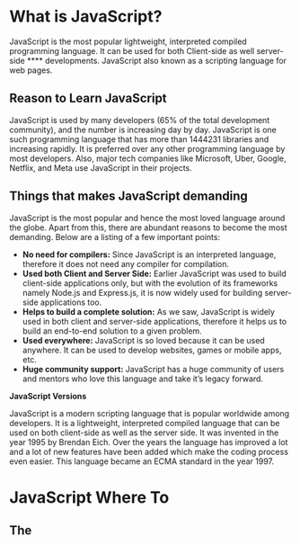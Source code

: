 # What is JavaScript?

JavaScript is the most popular lightweight, interpreted compiled programming language. It can be used for both Client-side as well server-side **** developments. JavaScript also known as a scripting language for web pages.

## **Reason to Learn JavaScript**

JavaScript is used by many developers (65% of the total development community), and the number is increasing day by day. JavaScript is one such programming language that has more than 1444231 libraries and increasing rapidly. It is preferred over any other programming language by most developers. Also, major tech companies like Microsoft, Uber, Google, Netflix, and Meta use JavaScript in their projects.

## **Things that makes JavaScript demanding**

JavaScript is the most popular and hence the most loved language around the globe. Apart from this, there are abundant reasons to become the most demanding. Below are a listing of a few important points:

- **No need for compilers:** Since JavaScript is an interpreted language, therefore it does not need any compiler for compilation.
- **Used both Client and Server Side:** Earlier JavaScript was used to build client-side applications only, but with the evolution of its frameworks namely Node.js and Express.js, it is now widely used for building server-side applications too.
- **Helps to build a complete solution:** As we saw, JavaScript is widely used in both client and server-side applications, therefore it helps us to build an end-to-end solution to a given problem.
- **Used everywhere:** JavaScript is so loved because it can be used anywhere. It can be used to develop websites, games or mobile apps, etc.
- **Huge community support:** JavaScript has a huge community of users and mentors who love this language and take it’s legacy forward.

**JavaScript Versions**

JavaScript is a modern scripting language that is popular worldwide among developers. It is a lightweight, interpreted compiled language that can be used on both client-side as well as the server side. It was invented in the year 1995 by Brendan Eich. Over the years the language has improved a lot and a lot of new features have been added which make the coding process even easier. This language became an ECMA standard in the year 1997.

# **JavaScript Where To**

## The <script> Tag

In HTML, JavaScript code is inserted between `<script>` and `</script>` tags.

## JavaScript in <head> or <body>

You can place any number of scripts in an HTML document.

Scripts can be placed in the `<body>`, or in the `<head>` section of an HTML page, or in both.

## **External JavaScript**

Scripts can also be placed in external files:

External scripts are practical when the same code is used in many different web pages.

JavaScript files have the file extension **.js**.

To use an external script, put the name of the script file in the `src` (source) attribute of a `<script>` tag:

```html
<script src="myScript.js"></script>
```

You can place an external script reference in `<head>` or `<body>` as you like.

The script will behave as if it was located exactly where the `<script>` tag is located.

External scripts cannot contain `<script>` tags.

# External JavaScript Advantages

Placing scripts in external files has some advantages:

- It separates HTML and code
- It makes HTML and JavaScript easier to read and maintain
- Cached JavaScript files can speed up page loads

To add several script files to one page  - use several script tags:

```html
<script src="myScript1.js"></script>
<script src="myScript2.js"></script>
```

## JavaScript Variables

v**ariables in JavaScript:** Variables in JavaScript are containers that hold reusable data. It is the basic unit of storage in a program.

The value stored in a variable can be changed during program execution.

A variable is only a name given to a memory location, all the operations done on the variable effects that memory location.

In JavaScript, all the variables must be declared before they can be used.

**Before ES2015**, JavaScript variables were solely declared using the *var* keyword followed by the name of the variable and semi-colon. Below is the syntax to create variables in JavaScript.

```html
var var_name;
var x;
```

The var_name is the name of the variable which should be defined by the user and should be unique. These types of names are also known as **identifiers**. The rules for creating an identifier in JavaScript are, the name of the identifier should not be any pre-defined word(known as keywords), the first character must be a letter, an underscore (_), or a dollar sign ($). Subsequent characters may be any letter or digit or an underscore or dollar sign.

**Below are some examples of declaring and initializing variables in JavaScript:**

// Declaring single variable
var name;

// Declaring multiple variables
var name, title, num;

// Initializing variables
var name = "Harsh";
name = "Rakesh";

JavaScript is also known as **untyped** language. This means, that once a variable is created in JavaScript using the keyword var, we can store any type of value in this variable supported by JavaScript.

**After ES2015**, we now have two new variable containers: let and const. Now we shall look at both of them one by one. The variable type **Let** shares lots of similarities with var but unlike var, it has scope constraints.

JavaScript **let** is a keyword used to declare variables in JavaScript that are block scoped. Two new keywords were added in the ES6 or ES2015 version of javascript. Generally, it is suggested that we must use the let keyword while working with JavaScript.

**Block Scope:** The variables which are declared inside the { } block are known as block-scoped variables. variables declared by the var keyword cannot be block-scoped.

### **JavaScript Const**

ES2015 (ES6) introduced the const keyword to define a new variable. The difference in const variable declaration to others is that it cannot be re-assigned.

**Properties:**

Cannot be reassigned.

It’s Block Scope

It can be assigned to the variable on the declaration line.

It’s a Primitive value.

The property of a const object can be changed but it cannot be changed to a reference to the new object

The values inside the const array can be changed, it can add new items to const arrays but it cannot reference a new array.

Re-declaring of a const variable inside different block scopes is allowed.

Cannot be Hoisted.

Creates only read-only references to value

## Data Types

   JavaScript is  a weakly typed language, which means it allows implicit type conversion when an operation involves mismatched types, instead of throwing type errors.

```
let foo = 42; // foo is now a number
foo = "bar"; // foo is now a string
foo = true; // foo is now a boolean
```

Data or values have data types. Data types describe the characteristics of data. Data types can be divided into two:

1. Primitive data types
2. Non-primitive data types(Object References)
3. 

### Primitive Data Types

All types except Object define  immutable  values represented directly at the lowest level of the language. We refer to values of these types as *primitive values*.

Primitive data types in JavaScript include:

1. Numbers - Integers, floats
2. Strings - Any data under single quote, double quote or backtick quote
3. Booleans - true or false value
4. Null - empty value or no value
5. Undefined - a declared variable without a value
6. Symbol - A unique value that can be generated by Symbol constructor

## number

```css
let n = 123;
n = 12.345;
```

The *number* type represents both integer and floating point numbers

NaN("**N**ot **a** **N**umber") is a special kind of number value that's typically encountered when the result of an arithmetic operation cannot be expressed as a number. It is also the only value in JavaScript that is not equal to itself.

# JavaScript Strings

A string (or a text string) is a series of characters like "John Doe".

Strings are written with quotes. You can use single or double quotes:

```css
// Using double quotes:
```

```css
let carName1 = "Volvo XC60";
```

```css
// Using single quotes:
```

```css
let carName2 = 'Volvo XC60';
```

**String Concatenation**

Connecting two or more strings together is called concatenation. Using the strings declared in the previous String section:

`let fullName = firstName + space + lastName; // concatenation, merging two string together.
console.log(fullName);`

```css
charAt(): Takes index and it returns the value at that index
string.charAt(index)
let webtech= 'JavaScript  '
console.log(string.charAt(0)) // J
```

charCodeAt(): Takes index and it returns char code(ASCII number) of the value at that index.

```css
 endsWith: it takes a substring as an argument and it checks if the string starts with that specified substring. It returns a boolean(true or false).
string.endsWith(substring)
let string = 'Love is the best to in this world'
console.log(string.endsWith('world')) // true
console.log(string.endsWith('love')) // false
```

```css
includes(): It takes a substring argument and it check if substring argument exists in the string. includes() returns a boolean. It checks if a substring exist in a string and it returns true if it exists and false if it doesn't exist.
let string = '30 Days Of JavaScript'
console.log(string.includes('Days'))     // true
console.log(string.includes('days'))     // false
console.log(string.includes('Script'))     // true
```

```css

// indexOf(): Takes takes a substring and if the substring exists in a string it returns the first position of the substring if does not exist it returns -1
```

```css
string.indexOf(substring)
let string = '30 Days Of JavaScript'
console.log(string.indexOf('D'))          // 3
console.log(string.indexOf('Days'))       // 3
```

```css
 lastIndexOf(): Takes takes a substring and if the substring exists in a string it returns the last position of the substring if it does not exist it returns -1
```

```css
let string = 'I love JavaScript. If you do not love JavaScript what else can you love.'
console.log(string.lastIndexOf('love'))       // 67
```

```css
length: The string length method returns the number of characters in a string included empty space. Example:
```

```css
let js = 'JavaScript'
console.log(js.length)        // 10
```

```css
repeat(): it takes a number argument and it returned the repeated version of the string.
 string.repeat(n)
let string = 'love'
console.log(string.repeat(10)) // lovelovelovelovelovelovelovelovelovelove
```

```css
 replace(): takes to parameter the old substring and new substring.
string.replace(oldsubstring, newsubstring)
```

```css
let string = '30 Days Of JavaScript'
console.log(string.replace('JavaScript', 'Python')) // 30 Days Of Python
```

```css
search: it takes a substring as an argument and it returns the index of the first match.
 string.search(substring)
let string = 'I love JavaScript. If you do not love JavaScript what else can you love.
```

```css
split(): The split method splits a string at a specified place.
let string = '30 Days Of JavaScript'
console.log(string.split())     // ["30 Days Of JavaScript"]
console.log(string.split(' '))  // ["30", "Days", "Of", "JavaScript"]
let firstName = 'Asabeneh'
console.log(firstName.split())  // ["Tibebe"]
console.log(firstName.split(''))  // ["T", "i", "b", "e", "b", "e"]
```

```css
 toLowerCase(): this method changes the string to lowercase letters.
let string = 'JavasCript'
console.log(string.toLowerCase())     // javascript
let firstName = 'TibEBE'
console.log(firstName.toLowerCase())  // tibebe
```

```css
 toUpperCase(): this method changes the string to uppercase letters.
```

```css
let string = 'JavaScript'
console.log(string.toUpperCase())      // JAVASCRIPT
let firstName = 'Tibebe'
console.log(firstName.toUpperCase())  // TIBEBE
```

# Exponential Notation

Extra large or extra small numbers can be written with scientific (exponential) notation:

```css
let y = 123e5;    // 12300000
```

```css
let z = 123e-5;   // 0.00123
```

# JavaScript Booleans

Booleans can only have two values: `true` or `false`.

```css
let x = 5;
```

```css
let y = 5;
```

```css
let z = 6;
```

```css
(x == y)       // Returns true
```

```css
(x == z)       // Returns false
```

Non-primitive data types in JavaScript includes:

1. Objects
2. Arrays

### Non-Primitive Data Types

*Non-primitive* data types are modifiable or mutable. We can modify the value of non-primitive data types after it gets created. Let us see by creating an array. An array is a list of data values in a square bracket. Arrays can contain the same or different data types. Array values are referenced by their index. In JavaScript array index starts at zero. I.e., the first element of an array is found at index zero, the second element at index one, and the third element at index two, etc.

**1. An object** in Javascript is an entity having properties and methods. Everything is an object in javascript.

```
// Creating object with the name person
let person = {
	firstName: "Luiza",
	lastName: "Shaikh",
};

// Print the value of object on console
console.log(person.firstName
	+ " " + person.lastName);

```

**2.  Array:** With the help of an array, we can store more than one element under a single name.

```css

var a = new Array();
var b = new Array(10);
var d = new Array(1, 2, 3, "Hello");
console.log("value of a=" + a);
console.log("value of b" + b);
console.log("value of d=" + d);

```

| Primitive | Non-Primitive |
| --- | --- |
| Primitive Data types are predefined. | Non-Primitive data types are created by the programmer |
| Primitive Data types will have certain values. | Non-Primitive data types can be NULL. |
| Size depends on the type of data structure. | Size is not fixed |
| Examples are numbers and strings. | Examples are Array and Linked List. |
| It can start with a lowercase. | It can start with uppercase. |

## JavaScript operators

JavaScript operators operate the operands, these are symbols that are used to manipulate a certain value or operand. Operators are used to performing specific mathematical and logical computations on operands. In other words, we can say that an operator operates the operands. In JavaScript, operators are used to compare values, perform arithmetic operations, etc.

**JavaScript Operators:** There are various operators supported by JavaScript.

**JS Arithmetic Operators**

**JS Assignment Operators**

**JS Comparison Operators**

**JS Logical Operators**

**JS Ternary Operators**

**JS Bitwise Operators**

**JS typeof Operator**

**JavaScript Arithmetic Operators:** These are the operators that operate upon the numerical values and return a numerical value.

Addition (+)**:** Addition ‘+’ operator performs addition on two operands. This ‘+’ operator can also be used to concatenate (add) strings.

Subtraction (-)**:** Subtraction ‘-‘ operator performs subtraction on two operands.

Multiplication (‘*’ ): Multiplication ‘*’ operator performs multiplication on two operands.

Division( ‘/’)**:** Division ‘/’ operator performs division on two operands (divide the numerator by the denominator).

Modulus (‘%’) **:** Modulus ‘%’ operator gives a remainder of an **integer** division.

Exponentiation (‘**’) **:** Exponentiation ‘**’ operator give the power of the first operator raised to the second operator.

Increment (‘+ +’)**:** Increment ‘+ +’ operator increases an integer value by one.

Decrement ‘- -‘: Decrement ‘- -‘ operator decreases an integer value by one.

Unary ‘+’: Unary ‘+’ is the fastest and preferred way of converting something into a number.

```html
Addition Operator
let a = 10 + 100
console.log(a);//110
```

```html
Subtraction Operator
let b = 50-35
console.log(b);//15
```

```html
Multiplication Operator
let c = 5* 5
console.log(c);//25
```

```html
Division Operator
let d = 3.0 / 2.0
console.log(d);//1.5
```

```html
Modulas Operator
let e = 9 % 5
console.log(e)//4
```

```html
Exponentian Operator
let f = 2 ** 5
console.log(f)//33
```

```html
Increment Operator
let g = 2;
g1 = g++;
console.log(g)//3
```

```html
Decrement Operator
let h = 2;
h1 = h--;
console.log(h)//1
```

```html
Unary plus Operator
let i = 3;
i1 = +i;
console.log(i1)//3
```

```html
Negation Operator
let j = 3;
j1 = -j;
console.log(j1)//-3
```

**Logical Operators**

The following symbols are the common logical operators: &&(ampersand) , ||(pipe) and !(negation). The && operator gets true only if the two operands are true. The || operator gets true either of the operand is true. The ! operator negates true to false and false to true.

```html
// && ampersand operator example

const check = 4 > 3 && 10 > 5         // true && true -> true
const check = 4 > 3 && 10 < 5         // true && false -> false
```

```html

const check = 4 > 3 || 10 > 5         // true  || true -> true
const check = 4 > 3 || 10 < 5         // true  || false -> true
```

```html

let check = 4 > 3                     // true
let check = !(4 > 3)                  //  false
```

**Ternary Operators**

Ternary operator allows to write a condition. Another way to write conditionals is using ternary operators. Look at the following examples:

```html
let isRaining = true
isRaining
  ? console.log('You need a rain coat.')
  : console.log('No need for a rain coat.')
isRaining = false
```

**Operator precedence in JavaScript**

Operator precedence refers to the priority given to operators while parsing a statement that has more than one operator performing operations in it. It is important to ensure the correct result and also to help the compiler understand what the order of operations should be. Operators with higher priorities are resolved first.

| Operator | Operation | Order of Precedence | Order of Evaluation |
| --- | --- | --- | --- |
| ++ | Increment | 1 | R -> L |
| — | Decrement | 1 | R -> L |
| — | Negation | 1 | R -> L |
| ! | NOT | 1 | R -> L |
| *, /, % | Multiplication, division, modulus | 2 | L -> R |
| +, — | Addition, subtraction | 3 | L -> R |
| + | Concatenation | 3 | L -> R |
| <, <= | Less than, less than, or equal | 4 | L -> R |
| >, >= | Greater than, greater than, or equal | 4 | L -> R |
| == | Equal | 5 | L -> R |
| != | Not equal | 5 | L -> R |
| === | Identity | 5 | L -> R |
| !== | Non-identity | 5 | L -> R |
| && | AND | 6 | L -> R |
| || | OR | 6 | L -> R |
| ?: | Ternary | 7 | R -> L |
| = | Assignment | 8 | R -> L |
| +=, -=, and so on. | Arithmetic assignment | 8 | R -> L |

**JavaScript Bitwise Operators**

| Operator | Name | Description |
| --- | --- | --- |
| & | AND | Sets each bit to 1 if both bits are 1 |
| | | OR | Sets each bit to 1 if one of two bits is 1 |
| ^ | XOR | Sets each bit to 1 if only one of two bits is 1 |
| ~ | NOT | Inverts all the bits |
| << | Zero fill left shift | Shifts left by pushing zeros in from the right and let the leftmost bits fall off |
| >> | Signed right shift | Shifts right by pushing copies of the leftmost bit in from the left, and let the rightmost bits fall off |
| >>> | Zero fill right shift | Shifts right by pushing zeros in from the left, and let the rightmost bits fall off |

**Examples**

| Operation | Result | Same as | Result |
| --- | --- | --- | --- |
| 5 & 1 | 1 | 0101 & 0001 | 0001 |
| 5 | 1 | 5 | 0101 | 0001 | 0101 |
| ~ 5 | 10 | ~0101 | 1010 |
| 5 << 1 | 10 | 0101 << 1 | 1010 |
| 5 ^ 1 | 4 | 0101 ^ 0001 | 0100 |
| 5 >> 1 | 2 | 0101 >> 1 | 0010 |
| 5 >>> 1 | 2 | 0101 >>> 1 | 0010 |

**The typeof Operator**

You can use the typeof operator to find the data type of a JavaScript variable

**Example**

```html
typeof "John"                 // Returns "string"
```

```html
typeof 3.14                   // Returns "number"
```

```html
typeof NaN                    // Returns "number"
```

```html
typeof false                  // Returns "boolean"
```

```html
typeof [1,2,3,4]              // Returns "object"
```

```html
typeof {name:'John', age:34}  // Returns "object"
```

```html
typeof new Date()             // Returns "object"
```

```html
typeof function () {}         // Returns "function"
```

```html
typeof myCar                  // Returns "undefined" *
```

```html
typeof null                   // Returns "object"
```

## Conditional statements In JavaScript

Conditional statements are used for make decisions based on different conditions. By default , statements in JavaScript script executed sequentially from top to bottom. If the processing logic require so, the sequential flow of execution can be altered in two ways:

Conditional execution: a block of one or more statements will be executed if a certain expression is true

Repetitive execution: a block of one or more statements will be repetitively executed as long as a certain expression is true. In this section, we will cover *if*, *else* , *else if* statements. The comparison and logical operators we learned in the previous sections will be useful in here.

**JavaScript if-statement:** It is a conditional statement used to decide whether a certain statement or block of statements will be executed or not i.e if a certain condition is true then a block of statement is executed otherwise not.

```html
syntax 

if(condition)
{
   // Statements to execute if
   // condition is true
}
```

The if statement accepts boolean values – if the value is true then it will execute the block of statements under it. If we do not provide the curly braces ‘{‘ and ‘}’ after **if( condition )** then by default if statement considers the immediate one statement to be inside its block.

```html
JavaScript program to illustrate If statement
var age = 19;

if (age > 18)
console.log("Congratulations, You are eligible to drive");
```

**JavaScript if-else statement:** The if statement alone tells us that if a condition is true it will execute a block of statements and if the condition is false it won’t. But what if we want to do something else if the condition is false? Here comes the else statement. We can use the else statement with the if statement to execute a block of code when the condition is false.

```html
**Syntax:**
if (condition)
{
    // Executes this block if
    // condition is true
}
else
{
    // Executes this block if
    // condition is false
}
```

```html
// JavaScript program to illustrate If-else statement
var i = 10;

if (i < 15)
console.log("i is less than 15");
else
console.log("I am Not in if");

Output:

i is less than 15
```

**JavaScript nested-if statement:** JavaScript allows us to nest if statements within if statements. i.e, we can place an if statement inside another if statement. A nested if is an if statement that is the target of another if or else.

```html
**Syntax:**
if (condition1)
{
   // Executes when condition1 is true
   if (condition2)
   {
      // Executes when condition2 is true
   }
```

```html
// JavaScript program to illustrate nested-if statement
var i = 10;
if (i == 10) { // First if statement
	if (i < 15){
			console.log("i is smaller than 15");
			// Nested - if statement
			// Will only be executed if statement above
			// it is true
			if (i < 12)
			console.log("i is smaller than 12 too");
			else
			console.log("i is greater than 15");
		}
}
output
i is smaller than 15
i is smaller than 12 too
```

**JavaScript if-else-if ladder statement:** Here, a user can decide among multiple options.The if statements are executed from the top down. As soon as one of the conditions controlling the if is true, the statement associated with that if is executed, and the rest of the ladder is bypassed. If none of the conditions is true, then the final else statement will be executed.

```html
**Syntax:**

if (condition)
    statement;
else if (condition)
    statement;
.
.
else
    statement;
```

```html
JavaScript program to illustrate nested-if statement
var i = 20;

if (i == 10)
console.log("i is 10");
else if (i == 15)
console.log("i is 15");
else if (i == 20)
console.log("i is 20");
else
console.log("i is not present");

Output
i is 20
```

## **Switch Statement**

Switch is an alternative for **if else if else else**. The switch statement starts with a *switch* keyword followed by a parenthesis and code block. Inside the code block we will have different cases. Case block runs if the value in the switch statement parenthesis matches with the case value. The break statement is to terminate execution so the code execution does not go down after the condition is satisfied. The default block runs if all the cases don't satisfy the condition.

```html
switch(caseValue){
  case 1:
    // code
    break
  case 2:
   // code
   break
  case 3:
   // code
   break
  default:
   // code
}
```

## Example

```html
const expr = 'Papayas';
switch (expr) {
case 'Oranges':
console.log('Oranges are $0.59 a pound.');
break;
case 'Mangoes':
case 'Papayas':
console.log('Mangoes and papayas are $2.79 a pound.');
// Expected output: "Mangoes and papayas are $2.79 a pound."
break;
default:
console.log(Sorry, we are out of ${expr}.);
}
output
Mangoes and papayas are $2.79 a pound.
```

## Window Methods And Date Object

### Window alert() method

As you have seen at very beginning alert() method displays an alert box with a specified message and an OK button. It is a built-in method and it takes on argument.

```
alert(message)
```

```
alert('Welcome to Web_Tech')
```

Do not use too much alert because it is destructing and annoying, use it just to test.

### Window prompt() method

The window prompt methods display a prompt box with an input on your browser to take input values and the input data can be stored in a variable. The prompt() method takes two arguments. The second argument is optional.

```
prompt('required text', 'optional text')
```

```
let number = prompt('Enter number', 'number goes here')
console.log(number)
```

### Window confirm() method

The confirm() method displays a dialog box with a specified message, along with an OK and a Cancel button. A confirm box is often used to ask permission from a user to execute something. Window confirm() takes a string as an argument. Clicking the OK yields true value, whereas clicking the Cancel button yields false value.

```
const agree = confirm('Are you sure you like to delete? ')
console.log(agree) // result will be true or false based on what you click on the dialog box.
```

## Date Object

Time is an important thing. We like to know the time a certain activity or event. In JavaScript current time and date is created using JavaScript Date Object. The object we create using Date object provides many methods to work with date and time.The methods we use to get date and time information from a date object values are started with a word *get* because it provide the information. *getFullYear(), getMonth(), getDate(), getDay(), getHours(), getMinutes, getSeconds(), getMilliseconds(), getTime(), getDay().*

![Untitled](What%20is%20JavaScript%20464c83ccb5324370861f1d877d3dc139/Untitled.png)

# Arrays

In contrast to variables, an array can store *multiple values*. Each value in an array has an *index*, and each index has *a reference in a memory address*. Each value can be accessed by using their *indexes*. The index of an array starts from *zero*, and the index of the last element is less by one from the length of the array.

An array is a collection of different data types which are ordered and changeable(modifiable). An array allows storing duplicate elements and different data types. An array can be empty, or it may have different data type values.

**Declaration of an Array:**

```html
 let arrayName = [value1, value2, ...];

// Initializing while declaring
let house = ["1A", "2B", "3C", "4D"];
```

**Example:** An array in JavaScript can hold different elements that can store Numbers, Strings, and Boolean in a single array.

```html
// Storing number, boolean, strings in an Array
let house = ["1BHK", 25000, "2BHK", 50000, "Rent", true];
console.log(house)

```

**Example:** Accessing Array Elements of an Array in JavaScript are indexed from 0 so we can access array elements as follows.

```html
let house = ["1BHK", 25000, "2BHK", 50000, "Rent", true];
console.log(house[0]+" cost= "+house[1]);
let cost_1BHK = house[1];
let is_for_rent = house[5];
console.log("Cost of 1BHK = "+ cost_1BHK);
console.log("Is house for rent = ")+ is_for_rent;

Output:

"1BHK cost= 25000"
"Cost of 1BHK = 25000"
"Is house for rent = "
```

### Modifying array element

An array is mutable(modifiable). Once an array is created, we can modify the contents of the array elements.

```
const numbers = [1, 2, 3, 4, 5]
numbers[0] = 10      // changing 1 at index 0 to 10
numbers[1] = 20      // changing  2 at index 1 to 20

console.log(numbers) // [10, 20, 3, 4, 5]
```

## **JavaScript Basic Array Methods**

 **JavaScript Array.push() method:** Adding Element at the end of an Array. As arrays in JavaScript are mutable objects, we can easily add or remove elements from the Array. And it dynamically changes as we modify the elements from the array.

**Syntax :**

```
Array.push(item1, item2 …)
```

**Parameters:** Items to be added to an array.

**Example:** In this example, we will be adding new elements such as some numbers and some string values to the end of the array using **push()** method.

```html
// Adding elements at the end of an array
// Declaring and initializing arrays
let number_arr = [ 10, 20, 30, 40, 50 ];
number_arr.push(60);
number_arr contains [10, 20, 30, 40, 50, 60];

```

**JavaScript Array.unshift() method:** This method is used to add elements to the front of an Array

**Syntax :**

```
Array.unshift(item1, item2 …)
```

**Parameters:** Items to be added to the array

**Example:** In this example, we will be adding new elements to the beginning of the array using the **unshift()** method.

```html
// Adding element at the beginning of an array
    // Declaring and initializing arrays
let number_arr = [ 20, 30, 40 ];

number_arr.unshift(10, 20); 
// number_arr contains
    // [10, 20, 20, 30, 40]
```

 **JavaScript Array.pop() method:**This method is used to remove elements from the end of an array.

**Syntax:**

```
Array.pop()
```

**Parameters:** It takes no parameter

**Example:** In this example, we will be removing an element from the end of the array using the **pop()** method.

```html
// Removing elements from the end of an array
    // Declaring and initializing arrays

let number_arr = [ 20, 30, 40, 50 ];
number_arr.pop();
// number_arr contains
    // [ 20, 30, 40 ]

```

**JavaScript Array.shift() method:**ThisThis method is used to remove elements from the beginning of an array

**Syntax :**

```
Array.shift()
```

**Parameter:** it takes no parameter

**Example:** In this example, we will be removing an element from the beginning of the array using the **shift()** method.

```html
// Removing element from the beginning of an array
    // Declaring and initializing arrays

let number_arr = [ 20, 30, 40, 50, 60 ];
number_arr.shift();
// number_arr contains
    //  [30, 40, 50, 60];

```

 **JavaScript Array.splice() method:**This method is used for the Insertion and Removal of elements in between an Array.

```html
Array.splice (start, deleteCount, item 1, item 2….)
```

**Parameters:** 

- **Start:** Location at which to perform the operation.
- **deleteCount:** Number of elements to be deleted, if no element is to be deleted pass 0.
- **Item1, item2 …..:** this is an **optional** parameter.

These are the elements to be inserted from the location *start*

**Example:** In this example, we will be removing an element and adding new elements at the same time using the **splice()** method.

```html
// Removing an adding element at a particular location
    // in an array
    // Declaring and initializing arrays

let number_arr = [ 20, 30, 40, 50, 60 ];
number_arr.splice(1, 3);
// deletes 3 elements starting from 1
    // number array contains [20, 60]
```

### Array of arrays

Array can store different data types including an array itself. Let us create an array of arrays

```
const firstNums = [1, 2, 3]
const secondNums = [1, 4, 9]

const arrayOfArray =  [[1, 2, 3], [1, 2, 3]]
console.log(arrayOfArray[0]) // [1, 2, 3]

 const frontEnd = ['HTML', 'CSS', 'JS', 'React', 'Redux']
 const backEnd = ['Node','Express', 'MongoDB']
 const fullStack = [frontEnd, backEnd]
 console.log(fullStack)   // [["HTML", "CSS", "JS", "React", "Redux"], ["Node", "Express", "MongoDB"]]
```

# Loop in JavaScript

**Looping** in programming languages is a feature that facilitates the execution of a set of instructions/functions repeatedly while some condition evaluates to true. For example, suppose we want to print “Hello World” 10 times. 

- An operation is done, such as getting an item of data and changing it, and then some condition is checked such as whether a counter has reached a prescribed number.
- **Counter not Reached:** If the counter has not reached the desired number, the next instruction in the sequence returns to the first instruction in the sequence and repeats it.
- **Counter reached:** If the condition has been reached, the next instruction “falls through” to the next sequential instruction or branches outside the loop.

**There are mainly two types of loops:**

- **Entry Controlled Loop:** In these types of loops, the test condition is tested before entering the loop body. The **for Loop** and **while Loop** are entry-controlled loops.
- **Exit Controlled Loop:** In these types of loops the test condition is tested or evaluated at the end of the loop body. Therefore, the loop body will execute at least once, irrespective of whether the test condition is true or false. The **do-while loop** is exit controlled loop.

JavaScript mainly provides three ways for executing the loops. While all the ways provide similar basic functionality, they differ in their syntax and condition-checking time.

**while loop:** A while loop is a control flow statement that allows code to be executed repeatedly based on a given Boolean condition. The while loop can be thought of as a repeating if statement.

**Syntax :**

```
while (boolean condition) {
    loop statements...
}
```

- While loop starts with checking the condition. If it is evaluated to be true, then the loop body statements are executed otherwise first statement following the loop is executed. For this reason, it is also called the **Entry control loop**
- Once the condition is evaluated to be true, the statements in the loop body are executed. Normally the statements contain an updated value for the variable being processed for the next iteration.
- When the condition becomes false, the loop terminates which marks the end of its life cycle

```
let i = 0
while (i <= 5) {
  console.log(i)
  i++
}

// 0 1 2 3 4 5
```

**for loop:** for loop provides a concise way of writing the loop structure. Unlike while loop, a for statement consumes the initialization, condition, and increment/decrement in one line thereby providing a shorter, easy-to-debug structure of looping.

**Syntax:**

```
for (initialization; testing condition; increment/decrement) {
    statement(s)
}
```

- **Initialization condition:** Here, we initialize the variable in use. It marks the start of a for loop. An already declared variable can be used or a variable can be declared, local to loop only.
- **Testing Condition:** It is used for testing the exit condition for a loop. It must return a boolean value. It is also an **Entry Control Loop** as the condition is checked prior to the execution of the loop statements.
- **Statement execution:** Once the condition is evaluated to be true, the statements in the loop body are executed.
- **Increment/ Decrement:** It is used for updating the variable for the next iteration.
- **Loop termination:** When the condition becomes false, the loop terminates marking the end of its life cycle.

```
const countries = ['Finland', 'Sweden', 'Denmark', 'Norway', 'Iceland']
const newArr = []
for(let i = 0; i < countries.length; i++){
  newArr.push(countries[i].toUpperCase())
}

// ["FINLAND", "SWEDEN", "DENMARK", "NORWAY", "ICELAND"]
```

**do-while:** The do-while loop is similar to the while loop with the only difference is that it checks for the condition after executing the statements, and therefore is an example of an **Exit Control Loop.**

**Syntax:**

```
do {
    Statements..
}
while (condition);
```

- The do-while loop starts with the execution of the statement(s). There is no checking of any condition for the first time.
- After the execution of the statements and update of the variable value, the condition is checked for a true or false value. If it is evaluated to be true, the next iteration of the loop starts.
- When the condition becomes false, the loop terminates which marks the end of its life cycle.
- It is important to note that the do-while loop will execute its statements at least once before any condition is checked and therefore is an example of the exit control loop.

**Infinite loop:** One of the most common mistakes while implementing any sort of looping is that it may not ever exit, i.e. the loop runs for infinite times. This happens when the condition fails for some reason.

```html
// JavaScript program to illustrate infinite loop

// Infinite loop because condition is not false
// condition should have been i>0.
for (let i = 5; i != 0; i -= 2) {
console.log(i);
}
let x = 5;
// Infinite loop because update statement
// is not provided
while (x == 5) {
console.log("In the loop");
}
```

```
let i = 0
do {
  console.log(i)
  i++
} while (i <= 5)

// 0 1 2 3 4 5
```

### for of loop

We use for of loop for arrays. It is very hand way to iterate through an array if we are not interested in the index of each element in the array.

```
const countries = ['Finland', 'Sweden', 'Norway', 'Denmark', 'Iceland']
const newArr = []
for(const country of countries){
  newArr.push(country.toUpperCase())
}

console.log(newArr)  // ["FINLAND", "SWEDEN", "NORWAY", "DENMARK", "ICELAND"]
```

## For-in loop

in JavaScript is used to iterate over the properties of an object. It can be a great debugging tool if we want to show the contents of an object. The for-in loop iterates only over those keys of an object which have their enumerable property set to “true”. The key values in an object have four attributes (value, writable, enumerable, and configurable). Enumerable when set to “true” means that we can iterate over that property.

```
for (let i in obj1) {
    // Prints all the keys in
    // obj1 on the console
    console.log(i);
    }
```

**Important Points:**

- Use the for-in loop to iterate over non-array objects. Even though we can use a for-in loop for an array, it is generally not recommended. Instead, use a for loop for looping over an array.
- The order in which properties are iterated may not match the properties that are defined in the object.

# Functions in JavaScript

A **function** is a set of statements that take inputs, do some specific computation, and produce output. The idea is to put some commonly or repeatedly done tasks together and make a function so that instead of writing the same code again and again for different inputs, we can call that function.

Function makes code:

- clean and easy to read
- reusable
- easy to test

A function can be declared or created in couple of ways:

- *Declaration function*
- *Expression function*
- *Anonymous function*
- *Arrow function*

**Function Declaration:** It declares a function with a function keyword. The function declaration must have a function name.

**Syntax**: The basic syntax to create a function in JavaScript is shown below.

```
function functionName(Parameter1, Parameter2, ...)
{
    // Function body
}
```

To create a function in JavaScript, we have to first use the keyword *function*, separated by the name of the function and parameters within parenthesis. The part of the function inside the curly braces {} is the body of the function.

**Function Definition:** Before, using a user-defined function in JavaScript we have to create one. We can use the above syntax to create a function in JavaScript. A function definition is sometimes also termed a function declaration or function statement. Below are the rules for creating a function in JavaScript:

- Every function should begin with the keyword *function* followed by,
- A user-defined function name that should be unique,
- A list of parameters enclosed within parentheses and separated by commas,
- A list of statements composing the body of the function enclosed within curly braces {}.

```html
function calcAddition(number1, number2) {
return number1 + number2;
}
console.log(calcAddition(6,9));

Output
15
```

**Function Expression:** It is similar to a function declaration without the function name. Function expressions can be stored in a variable assignment.

**Syntax:**

```
let Web-tech= function(paramA, paramB) {
    // Set of statements

```

```html
const square = function (number) {
return number * number;
};
const x = square(4); // x gets the value 16
console.log(x);
```

### Anonymous Function

Anonymous function or without name

```html
const anonymousFun = function() {
  console.log(
    'I am an anonymous function and my value is stored in anonymousFunction'
  )
}
```

 **Arrow Function:** It is one of the most used and efficient methods to create a function in JavaScript because of its comparatively easy implementation. It is a simplified as well as a more compact version of a regular or normal function expression or syntax.

**Syntax:**

```
let function_name = (argument1, argument2 ,..) => expression
const a = ["Hydrogen", "Helium", "Lithium", "Beryllium"];
const a2 = a.map(function (s) {
return s.length;
});
console.log("Normal way ", a2); // [8, 6, 7, 9]
const a3 = a.map((s) => s.length);
console.log("Using Arrow Function ", a3); // [8, 6, 7, 9]
```

**Function Parameters:** Till now, we have heard a lot about function parameters but haven’t discussed them in detail. Parameters are additional information passed to a function. For example, in the above example, the task of the function *calcAddition* is to calculate the addition of two numbers. These two numbers on which we want to perform the addition operation are passed to this function as parameters. The parameters are passed to the function within parentheses after the function name and separated by commas. A function in JavaScript can have any number of parameters and also at the same time, a function in JavaScript can not have a single parameter.

**Example :** In this example, we pass the argument to the function.

```html
function multiply(a, b) {
b = typeof b !== "undefined" ? b : 1;
return a * b;
}
console.log(multiply(69)); // 69
```

**Function with default parameters**

Sometimes we pass default values to parameters, when we invoke the function if we do not pass an argument the default value will be used. Both function declaration and arrow function can have a default value or values.

```
// syntax
// Declaring a function
function functionName(param = value) {
  //codes
}

// Calling function
functionName()
functionName(arg)
```

**Example:**

```html
function greetings(name = 'Betty') {
  let message = `${name}, welcome to Webb_tech!`
  return message
}

console.log(greetings())
console.log(greetings('Tibebe'))
```

**Calling Functions**: After defining a function, the next step is to call them to make use of the function. We can call a function by using the function name separated by the value of parameters enclosed between the parenthesis and a semicolon at the end. The below syntax shows how to call functions in JavaScript:

**Syntax:**

```
functionName( Value1, Value2, ..);
```

**Example :** Below is a sample program that illustrates the working of functions in JavaScript:

```html
function welcomeMsg(name) {
return ("Hello " + name + " welcome to Web_tech");
}
// creating a variable
let nameVal = "Students";
// calling the function
console.log(welcomeMsg(nameVal));

Output:

Hello Students welcome to Web_tech 
```

### Self Invoking Functions

Self invoking functions are anonymous functions which do not need to be called to return a value.

```
(function(n) {
  console.log(n * n)
})(2) // 4, but instead of just printing if we want to return and store the data, we do as shown below

let squaredNum = (function(n) {
  return n * n
})(10)

console.log(squaredNum)
```

**Return Statement**: There are some situations when we want to return some values from a function after performing some operations. In such cases, we can make use of the return statement in JavaScript. This is an optional statement and most of the time the last statement in a JavaScript function. Look at our first example with the function named as *calcAddition*. This function is calculating two numbers and then returns the result.

**Syntax:** The most basic syntax for using the return statement is:

```
return value;
```

The return statement begins with the keyword *return* separated by the value which we want to return from it. We can use an expression also instead of directly returning the value.
